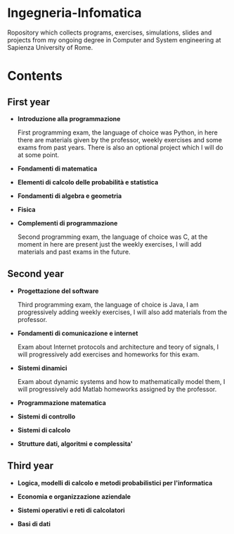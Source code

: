 # Ingegneria-Infomatica

Ropository which collects programs, exercises, simulations, slides and projects from my ongoing degree in Computer and System engineering at Sapienza University of Rome.

# Contents

## First year

* **Introduzione alla programmazione** <br>

    First programming exam, the language of choice was Python, in here there are materials given by the professor, weekly exercises and some exams from past years. There is also an optional project which I will do at some point.

* **Fondamenti di matematica** <br>

* **Elementi di calcolo delle probabilità e statistica** <br>

* **Fondamenti di algebra e geometria** <br>

* **Fisica** <br>

* **Complementi di programmazione** <br>

    Second programming exam, the language of choice was C, at the moment in here are present just the weekly exercises, I will add materials and past exams in the future.

## Second year

* **Progettazione del software** <br>

    Third programming exam, the language of choice is Java, I am progressively adding weekly exercises, I will also add materials from the professor.

* **Fondamenti di comunicazione e internet** <br>

    Exam about Internet protocols and architecture and teory of signals, I will progressively add exercises and homeworks for this exam.

* **Sistemi dinamici** <br>

    Exam about dynamic systems and how to mathematically model them, I will progressively add Matlab homeworks assigned by the professor.

* **Programmazione matematica** <br>

* **Sistemi di controllo** <br>

* **Sistemi di calcolo** <br>

* **Strutture dati, algoritmi e complessita'** <br>

## Third year

* **Logica, modelli di calcolo e metodi probabilistici per l'informatica** <br>

* **Economia e organizzazione aziendale** <br>

* **Sistemi operativi e reti di calcolatori** <br>

* **Basi di dati** <br>
